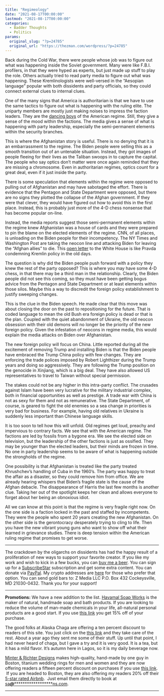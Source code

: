 ```yaml
---
title: "Regimeology"
date: "2021-08-17T00:00:00"
lastmod: "2021-08-17T00:00:00"
categories:
  - Badder Thoughts
  - Politics
params:
  original_slug: "?p=24785"
  original_url: "https://thezman.com/wordpress/?p=24785"
---
```


Back during the Cold War, there were people whose job was to figure out
what was happening inside the Soviet government. Many were like F.B.I.
profilers, in that they were hyped as experts, but just made up stuff to
play the role. Others actually tried to read party media to figure out
what was happening. These Kremlinologists were well-versed in the
“Aesopian language” popular with both dissidents and party officials, so
they could connect external clues to internal clues.

One of the many signs that America is authoritarian is that we have to
use the same tactics to figure out what is happening with the ruling
elite. The uniparty members are mostly just making noises to impress the
faction leaders. They are the
<a href="https://crenshaw.house.gov/" rel="noopener"
target="_blank">dancing boys</a> of the American regime. Still, they
give a sense of the mood within the factions. The media gives a sense of
what is happening with party leadership, especially the semi-permanent
elements within the security branches.

This is where the Afghanistan story is useful. There is no denying that
it is an embarrassment to the regime. The Biden people were selling this
as a smooth transition out of an untenable situation. Instead, they got
images of people fleeing for their lives as the Taliban swoops in to
capture the capital. The people who say optics don’t matter were once
again reminded that they are missing a chromosome. Even in authoritarian
regimes, optics count for a great deal, even if it just inside the
party.

There is some speculation that elements within the regime were opposed
to pulling out of Afghanistan and may have sabotaged the effort. There
is evidence that the Pentagon and State Department were opposed, but
there are no signs they plotted the collapse of the Afghan government.
If they were that clever, they would have figured out how to avoid this
in the first place. Instead, this is probably just more of the 4-D chess
nonsense that has become popular on-line.

Instead, the media reports suggest those semi-permanent elements within
the regime knew Afghanistan was a house of cards and they were prepared
to pin the blame on the elected elements of the regime. CNN, of all
places, is unloading on the Biden people for their incompetency. The NY
Times and Washington Post are taking the neocon line and attacking Biden
for leaving the “Afghan allies” to die. This <a
href="https://www.nytco.com/press/group-statement-sent-to-president-biden-on-behalf-of-the-new-york-times-the-wall-street-journal-and-the-washington-post/"
rel="noopener" target="_blank">open letter</a> to the White House is
like Pravda condemning Kremlin policy in the old days.

The question is why did the Biden people push forward with a policy they
knew the rest of the party opposed? This is where you may have some 4-D
chess, in that there may be a third man in the relationship. Clearly,
the Biden people did not see this coming, so they must have been getting
bogus advice from the Pentagon and State Department or at least elements
within those silos. Maybe this a way to discredit the foreign policy
establishment to justify sweeping changes.

This is the clue in the Biden speech. He made clear that this move was
about closing the door on the past to repositioning for the future. That
is coded language to mean the old Bush era foreign policy is dead or
that is the plan. Coupled with the quiet abandonment of Ukraine, the old
neocon obsession with their old demons will no longer be the priority of
the new foreign policy. Given the infestation of neocons in regime
media, this would explain the media attacks on Biden over Afghanistan.

The new foreign policy will focus on China. Little reported during all
the excitement of removing Trump and installing Biden is that the Biden
people have embraced the Trump China policy with few changes. They are
enforcing the trade polices imposed by Robert Lighthizer during the
Trump years and doing so aggressively. They are following the Trump
position on the genocide in Xinjiang, which is a big deal. They have
also allowed US representatives to travel to Taiwan without special
permission.

The stakes could not be any higher in this intra-party conflict. The
crusades against Islam have been very lucrative for the military
industrial complex, both in financial opportunities as well as prestige.
A trade war with China is not as sexy for them and not as remunerative.
The State Department, of course, is geared to fight the old enemies so a
sea change in priorities is very bad for business. For example, having
old relatives in Ukraine is suddenly less important than Chinese
language skills.

It is too soon to tell how this will unfold. Old regimes get loud,
preachy and impervious to contrary facts. We see that with the American
regime. The factions are led by fossils from a bygone era. We see the
elected side on television, but the leadership of the other factions is
just as ossified. They may be younger than the elected leaders, but
their minds are frozen in time. No one in party leadership seems to be
aware of what is happening outside the strongholds of the regime.

One possibility is that Afghanistan is treated like the party treated
Khrushchev’s handling of Cuba in the 1960’s. The party was happy to
treat the affair as a disaster, so they could remove him from office. We
are already hearing whispers that Biden’s fragile state is the cause of
the Afghan debacle. The disappearance of Harris the last few months is
another clue. Taking her out of the spotlight keeps her clean and allows
everyone to forget about her being an obnoxious idiot.

All we can know at this point is that the regime is very fragile right
now. On the one side is a faction locked in the past and staffed by
incompetents. They were the people who spent 20 years creating the new
Afghanistan. On the other side is the gerontocracy desperately trying to
cling to life. Then you have the new vibrant young guns who want to show
off what their learned in grievance studies. There is deep tension
within the American ruling regime that promises to get worse.

------------------------------------------------------------------------

The crackdown by the oligarchs on dissidents has had the happy result of
a proliferation of new ways to support your favorite creator. If you
like my work and wish to kick in a few bucks, you can
<a href="https://www.buymeacoffee.com/mujolulu" rel="noopener"
target="_blank">buy me a beer</a>. You can sign up for a
<a href="https://www.subscribestar.com/the-z-blog" rel="noopener"
target="_blank">SubscribeStar</a> subscription and get some extra
content. You can donate via <a
href="https://www.paypal.com/donate/?cmd=_s-xclick&amp;hosted_button_id=UDAS2Q8JYA6CN&amp;source=url"
rel="noopener" target="_blank">PayPal</a>. My crypto addresses are
<a href="https://thezman.com/wordpress/?page_id=22713" rel="noopener"
target="_blank">here</a> for those who prefer that option. You can send
gold bars to: Z Media LLC P.O. Box 432 Cockeysville, MD 21030-0432.
Thank you for your support!

------------------------------------------------------------------------

**Promotions:** We have a new addition to the list.
<a href="https://havamalsoapworks.com/" rel="noopener"
target="_blank">Havamal Soap Works</a> is the maker of natural, handmade
soap and bath products. If you are looking to reduce the volume of
man-made chemicals in your life, all-natural personal products are a
good start. If you use
<a href="https://havamalsoapworks.com/discount/ZMAN" rel="noopener"
target="_blank">this link</a> you get 15% off of your purchase.

The good folks at Alaska Chaga are offering a ten percent discount to
readers of this site. You just click on the
<a href="https://alaskachaga.us/discount/ZMAN" rel="noopener noreferrer"
target="_blank">this link</a> and they take care of the rest. About a
year ago they sent me some of their stuff. Up until that point, I had
never heard of chaga, but I gave a try and it is very good. It is a tea,
but it has a mild flavor. It’s autumn here in Lagos, so it is my daily
beverage now.

<a href="https://www.minterandrichterdesigns.com/"
rel="noreferrer nofollow noopener" target="_blank">Minter &amp; Richter
Designs</a> makes high-quality, hand-made by one guy in Boston, titanium
wedding rings for men and women and they are now offering readers a
fifteen percent discount on purchases if you use
<a href="https://www.minterandrichterdesigns.com/discount/ZMAN"
rel="noreferrer nofollow noopener" target="_blank">this link</a>. 
 <span class="highlight"><span class="colour"><span class="font"><span class="size">If
you are headed to Boston, they are also offering my readers 20% off
their <a
href="https://www.airbnb.com/users/7988017/listings?user_id=7988017&amp;s=3"
rel="noopener noreferrer" target="_blank">5-star rated Airbnb</a>.  Just
email them directly to book at
<a href="mailto:sa***@*********************ns.com"
data-original-string="zAq2qrl7u1bdp3VlyhVlow==cb7eUNBYppBPsPFe69KYz7DnxMkDqWpYTpDnYQYEdonRcgfwxNO6esi+Sgx+zLAm6uG"><span
class="apbct-email-encoder"
data-original-string="8dWOpvKvlbkpAhzxkjVYug==cb7t7TSWUQpjljtUod0gFxu07DTo0ejrUvAHG/YSCPNWtPq/7dvKtPCq/IxjzXHJrzg"
title="This contact has been encoded by Anti-Spam by CleanTalk. Click to decode. To finish the decoding make sure that JavaScript is enabled in your browser.">sa<span
class="apbct-blur">***</span>@<span
class="apbct-blur">*********************</span>ns.com</span></a>.</span></span></span></span>

------------------------------------------------------------------------
